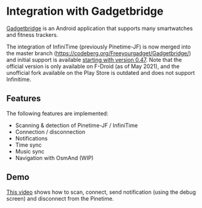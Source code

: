 # Integration with Gadgetbridge
[Gadgetbridge](https://gadgetbridge.org/) is an Android application that supports many smartwatches and fitness trackers.

The integration of InfiniTime (previously Pinetime-JF) is now merged into the master branch (https://codeberg.org/Freeyourgadget/Gadgetbridge/) and initial support is available [starting with version 0.47](https://codeberg.org/Freeyourgadget/Gadgetbridge/src/branch/master/CHANGELOG.md). Note that the official version is only available on F-Droid (as of May 2021), and the unofficial fork available on the Play Store is outdated and does not support Infinitime.

## Features
The following features are implemented:
 - Scanning & detection of Pinetime-JF / InfiniTime
 - Connection / disconnection
 - Notifications
 - Time sync
 - Music sync
 - Navigation with OsmAnd (WIP)

## Demo
[This video](https://seafile.codingfield.com/f/0a2920b9d765462385e4/) shows how to scan, connect, send notification (using the debug screen) and disconnect from the Pinetime.
